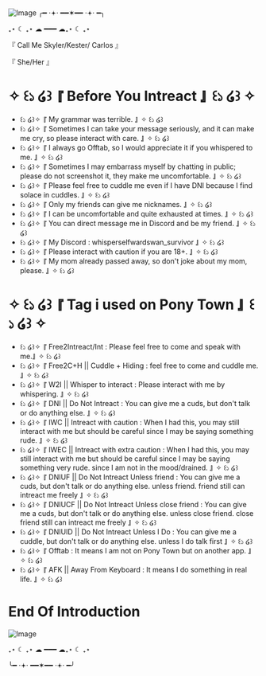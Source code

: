 ![Image](https://github.com/user-attachments/assets/c9f42a22-0318-4097-a695-57aef265f35c)
╭━ ⋅𖥔⋅ ━━✶━━ ⋅𖥔⋅ ━╮

₊⋆ ☾ ₊⋆ ☁︎ ━━━ ☁︎₊⋆ ☾ ₊⋆ 

『 Call Me Skyler/Kester/ Carlos 』

『 She/Her 』

# ✧ ꒰১ ໒꒱  『 Before You Intreact 』  ꒰১ ໒꒱ ✧

- ꒰১ ໒꒱✧  『 My grammar was terrible. 』 ✧ ꒰১ ໒꒱
- ꒰১ ໒꒱✧  『 Sometimes I can take your message seriously, and it can make me cry, so please interact with care. 』 ✧ ꒰১ ໒꒱
- ꒰১ ໒꒱✧  『 I always go Offtab, so I would appreciate it if you whispered to me. 』 ✧ ꒰১ ໒꒱
- ꒰১ ໒꒱✧  『 Sometimes I may embarrass myself by chatting in public; please do not screenshot it, they make me uncomfortable. 』 ✧ ꒰১ ໒꒱
- ꒰১ ໒꒱✧  『 Please feel free to cuddle me even if I have DNI because I find solace in cuddles. 』 ✧ ꒰১ ໒꒱
- ꒰১ ໒꒱✧  『 Only my friends can give me nicknames. 』 ✧ ꒰১ ໒꒱
- ꒰১ ໒꒱✧  『 I can be uncomfortable and quite exhausted at times. 』 ✧ ꒰১ ໒꒱
- ꒰১ ໒꒱✧  『 You can direct message me in Discord and be my friend. 』 ✧ ꒰১ ໒꒱
- ꒰১ ໒꒱✧  『 My Discord : whisperselfwardswan_survivor 』 ✧ ꒰১ ໒꒱
- ꒰১ ໒꒱✧  『 Please interact with caution if you are 18+. 』 ✧ ꒰১ ໒꒱
- ꒰১ ໒꒱✧  『 My mom already passed away, so don't joke about my mom, please. 』 ✧ ꒰১ ໒꒱

# ✧ ꒰১ ໒꒱  『 Tag i used on Pony Town 』  ꒰১ ໒꒱ ✧
- ꒰১ ໒꒱✧  『 Free2Intreact/Int : Please feel free to come and speak with me.』 ✧ ꒰১ ໒꒱
- ꒰১ ໒꒱✧  『 Free2C+H || Cuddle + Hiding : feel free to come and cuddle me. 』 ✧ ꒰১ ໒꒱
- ꒰১ ໒꒱✧  『 W2I || Whisper to interact : Please interact with me by whispering. 』 ✧ ꒰১ ໒꒱
- ꒰১ ໒꒱✧  『 DNI || Do Not Intreact : You can give me a cuds, but don't talk or do anything else. 』 ✧ ꒰১ ໒꒱
- ꒰১ ໒꒱✧  『 IWC || Intreact with caution : When I had this, you may still interact with me but should be careful since I may be saying something rude. 』 ✧ ꒰১ ໒꒱
- ꒰১ ໒꒱✧  『 IWEC || Intreact with extra caution : When I had this, you may still interact with me but should be careful since I may be saying something very rude. since I am not in the mood/drained. 』 ✧ ꒰১ ໒꒱
- ꒰১ ໒꒱✧  『 DNIUF || Do Not Intreact Unless friend : You can give me a cuds, but don't talk or do anything else. unless friend. friend still can intreact me freely 』 ✧ ꒰১ ໒꒱
- ꒰১ ໒꒱✧  『 DNIUCF || Do Not Intreact Unless close friend : You can give me a cuds, but don't talk or do anything else. unless close friend. close friend still can intreact me freely 』 ✧ ꒰১ ໒꒱
- ꒰১ ໒꒱✧  『 DNIUID || Do Not Intreact Unless I Do : You can give me a cuddle, but don't talk or do anything else. unless I do talk first 』 ✧ ꒰১ ໒꒱
- ꒰১ ໒꒱✧  『 Offtab : It means I am not on Pony Town but on another app. 』 ✧ ꒰১ ໒꒱
- ꒰১ ໒꒱✧  『 AFK || Away From Keyboard : It means I do something in real life. 』 ✧ ꒰১ ໒꒱

# End Of Introduction 
![Image](https://github.com/user-attachments/assets/78d4b5d6-5adf-411b-95ab-563224069d0a)

₊⋆ ☾ ₊⋆ ☁︎ ━━━ ☁︎₊⋆ ☾ ₊⋆ 

╰━ ⋅𖥔⋅ ━━✶━━ ⋅𖥔⋅ ━╯
